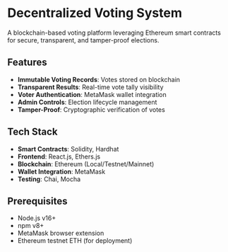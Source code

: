 # Decentralized Voting System

A blockchain-based voting platform leveraging Ethereum smart contracts for secure, transparent, and tamper-proof elections.


## Features
- **Immutable Voting Records**: Votes stored on blockchain
- **Transparent Results**: Real-time vote tally visibility
- **Voter Authentication**: MetaMask wallet integration
- **Admin Controls**: Election lifecycle management
- **Tamper-Proof**: Cryptographic verification of votes

## Tech Stack
- **Smart Contracts**: Solidity, Hardhat
- **Frontend**: React.js, Ethers.js
- **Blockchain**: Ethereum (Local/Testnet/Mainnet)
- **Wallet Integration**: MetaMask
- **Testing**: Chai, Mocha

## Prerequisites
- Node.js v16+
- npm v8+
- MetaMask browser extension
- Ethereum testnet ETH (for deployment)





